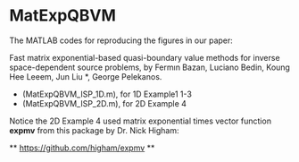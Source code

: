 # MatExpQBVM
The MATLAB codes for reproducing the figures in our paper:

Fast matrix exponential-based quasi-boundary value methods for inverse
space-dependent source problems, by Fermın Bazan, Luciano Bedin, Koung Hee Leeem, Jun Liu *, George
Pelekanos.

- (MatExpQBVM_ISP_1D.m), for 1D Example1 1-3
- (MatExpQBVM_ISP_2D.m), for 2D Example 4

Notice the 2D Example 4 used matrix exponential times vector function **expmv** from this package by Dr. Nick Higham:

** https://github.com/higham/expmv **
